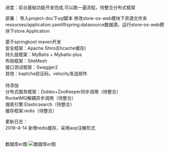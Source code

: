 进度：前台基础功能开发完成,可以跑一遍流程，待整合分布式框架

部署：
导入project-doc下sql脚本
修改store-os-web模块下资源文件夹resourses/application.yaml中spring:datasource数据源，运行store-os-web模块下store.Application

基于springboot maven开发<br>
安全框架：Apache Shiro(Ehcache缓存)<br>
持久层框架：MyBatis + Mybatis-plus <br>
布局框架：SiteMesh <br>
接口测试框架：Swagger2 <br>
其他：kaptcha验证码，velocity发送邮件<br><br>
待添加<br>
分布式服务框架：Dubbo+ZooKeeper同步调用（待整合）<br>
RocketMQ解耦异步调用（待整合）<br>
搜索引擎:Elasticsearch（待整合）<br>
缓存框架:redis（待整合）<br>

更新日志：<br>
2019-4-14 新增redis缓存，采用aop注解形式<br><br>


数据库er图
![数据库er图](https://github.com/RyougiSHikii/v-store/blob/master/project-doc/picture/%E6%95%B0%E6%8D%AE%E5%BA%93ER%E6%80%BB%E5%9B%BE.jpg)



